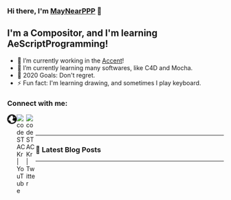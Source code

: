 ### Hi there, I'm [MayNearPPP][website] 👋

## I'm a Compositor, and I'm learning AeScriptProgramming!
- 🔭 I’m currently working in the [Accent][Accent]!
- 🌱 I’m currently learning many softwares, like C4D and Mocha.
- 🥅 2020 Goals: Don't regret.
- ⚡ Fun fact: I'm learning drawing, and sometimes I play keyboard.

### Connect with me:

[<img align="left" alt="codeSTACKr.com" width="22px" src="https://raw.githubusercontent.com/iconic/open-iconic/master/svg/globe.svg" />][website]
[<img align="left" alt="codeSTACKr | YouTube" width="22px" src="https://cdn.jsdelivr.net/npm/simple-icons@v3/icons/bilibili.svg" />][bilibili]
[<img align="left" alt="codeSTACKr | Twitter" width="22px" src="https://cdn.jsdelivr.net/npm/simple-icons@v3/icons/twitter.svg" />][twitter]

<br />
<br />

---

### 📕 Latest Blog Posts
<!-- BLOG-POST-LIST:START -->
<!-- BLOG-POST-LIST:END -->

---

<!-- <img align="left" alt="codeSTACKr's Github Stats" src="https://github-readme-stats.codestackr.vercel.app/api?username=codeSTACKr&show_icons=true&hide_border=true" /> -->

[website]: http://maynearppp.com
[Accent]:http://www.acccent.com
[twitter]: https://twitter.com/MayNear_PPP
[bilibili]: https://space.bilibili.com/1907810
